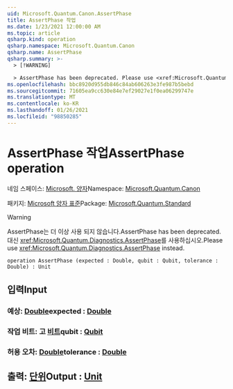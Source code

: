 ```yaml
---
uid: Microsoft.Quantum.Canon.AssertPhase
title: AssertPhase 작업
ms.date: 1/23/2021 12:00:00 AM
ms.topic: article
qsharp.kind: operation
qsharp.namespace: Microsoft.Quantum.Canon
qsharp.name: AssertPhase
qsharp.summary: >-
  > [!WARNING]

  > AssertPhase has been deprecated. Please use <xref:Microsoft.Quantum.Diagnostics.AssertPhase> instead.
ms.openlocfilehash: bbc8920d955db846c84ab606263e3fe987b5bebd
ms.sourcegitcommit: 71605ea9cc630e84e7ef29027e1f0ea06299747e
ms.translationtype: MT
ms.contentlocale: ko-KR
ms.lasthandoff: 01/26/2021
ms.locfileid: "98850285"
---
```

# <a name="assertphase-operation"></a><span data-ttu-id="89aef-102">AssertPhase 작업</span><span class="sxs-lookup"><span data-stu-id="89aef-102">AssertPhase operation</span></span>

<span data-ttu-id="89aef-103">네임 스페이스: [Microsoft. 양자](xref:Microsoft.Quantum.Canon)</span><span class="sxs-lookup"><span data-stu-id="89aef-103">Namespace: [Microsoft.Quantum.Canon](xref:Microsoft.Quantum.Canon)</span></span>

<span data-ttu-id="89aef-104">패키지: [Microsoft 양자 표준](https://nuget.org/packages/Microsoft.Quantum.Standard)</span><span class="sxs-lookup"><span data-stu-id="89aef-104">Package: [Microsoft.Quantum.Standard](https://nuget.org/packages/Microsoft.Quantum.Standard)</span></span>


> [!WARNING]
> <span data-ttu-id="89aef-105">AssertPhase는 더 이상 사용 되지 않습니다.</span><span class="sxs-lookup"><span data-stu-id="89aef-105">AssertPhase has been deprecated.</span></span> <span data-ttu-id="89aef-106">대신 <xref:Microsoft.Quantum.Diagnostics.AssertPhase>를 사용하십시오.</span><span class="sxs-lookup"><span data-stu-id="89aef-106">Please use <xref:Microsoft.Quantum.Diagnostics.AssertPhase> instead.</span></span>



```qsharp
operation AssertPhase (expected : Double, qubit : Qubit, tolerance : Double) : Unit
```


## <a name="input"></a><span data-ttu-id="89aef-107">입력</span><span class="sxs-lookup"><span data-stu-id="89aef-107">Input</span></span>

### <a name="expected--double"></a><span data-ttu-id="89aef-108">예상: [Double](xref:microsoft.quantum.lang-ref.double)</span><span class="sxs-lookup"><span data-stu-id="89aef-108">expected : [Double](xref:microsoft.quantum.lang-ref.double)</span></span>




### <a name="qubit--qubit"></a><span data-ttu-id="89aef-109">작업 비트: 고 [비트](xref:microsoft.quantum.lang-ref.qubit)</span><span class="sxs-lookup"><span data-stu-id="89aef-109">qubit : [Qubit](xref:microsoft.quantum.lang-ref.qubit)</span></span>




### <a name="tolerance--double"></a><span data-ttu-id="89aef-110">허용 오차: [Double](xref:microsoft.quantum.lang-ref.double)</span><span class="sxs-lookup"><span data-stu-id="89aef-110">tolerance : [Double](xref:microsoft.quantum.lang-ref.double)</span></span>





## <a name="output--unit"></a><span data-ttu-id="89aef-111">출력: [단위](xref:microsoft.quantum.lang-ref.unit)</span><span class="sxs-lookup"><span data-stu-id="89aef-111">Output : [Unit](xref:microsoft.quantum.lang-ref.unit)</span></span>


